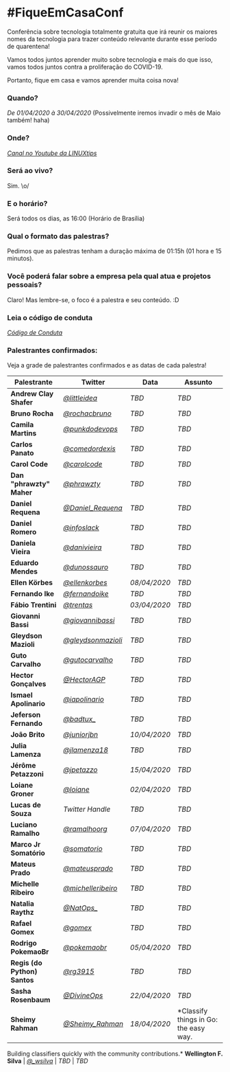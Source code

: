 # #FiqueEmCasaConf

Conferência sobre tecnologia totalmente gratuita que irá reunir os maiores nomes da tecnologia para trazer conteúdo relevante durante esse período de quarentena!

Vamos todos juntos aprender muito sobre tecnologia e mais do que isso, vamos todos juntos contra a proliferação do COVID-19.

Portanto, fique em casa e vamos aprender muita coisa nova!

### Quando? 
*De 01/04/2020 à 30/04/2020* (Possivelmente iremos invadir o mês de Maio também! haha)

### Onde?
*[Canal no Youtube da LINUXtips](https://youtube.com/linuxtips)*

### Será ao vivo?
Sim. \o/

### E o horário?
Será todos os dias, as 16:00 (Horário de Brasília)

### Qual o formato das palestras?
Pedimos que as palestras tenham a duração máxima de 01:15h (01 hora e 15 minutos).

### Você poderá falar sobre a empresa pela qual atua e projetos pessoais?
Claro! Mas lembre-se, o foco é a palestra e seu conteúdo. :D

### Leia o código de conduta
*[Código de Conduta](https://github.com/linuxtips/FiqueEmCasaConf/blob/master/codigodeconduta.md)*

### Palestrantes confirmados:
Veja a grade de palestrantes confirmados e as datas de cada palestra!

Palestrante | Twitter | Data | Assunto
--- | --- | --- | --
**Andrew Clay Shafer** | *[@littleidea](https://twitter.com/littleidea)* | *TBD* | *TBD*
**Bruno Rocha** | *[@rochacbruno](https://twitter.com/rochacbruno)* | *TBD* | *TBD*
**Camila Martins** | *[@punkdodevops](https://twitter.com/punkdodevops)* | *TBD* | *TBD*
**Carlos Panato** | *[@comedordexis](https://twitter.com/comedordexis)* | *TBD* | *TBD*
**Carol Code** | *[@carolcode](https://twitter.com/carolcode)* | *TBD* | *TBD*
**Dan "phrawzty" Maher** | *[@phrawzty](https://twitter.com/phrawzty)* | *TBD* | *TBD*
**Daniel Requena** | *[@Daniel_Requena](https://twitter.com/Daniel_Requena)* | *TBD* | *TBD*
**Daniel Romero** | *[@infoslack](https://twitter.com/infoslack)* | *TBD* | *TBD*
**Daniela Vieira** | *[@danivieira](https://twitter.com/danivieira)* | *TBD* | *TBD*
**Eduardo Mendes** | *[@dunossauro](https://twitter.com/dunossauro)* | *TBD* | *TBD*
**Ellen Körbes** | *[@ellenkorbes](https://twitter.com/ellenkorbes)* | *08/04/2020* | *TBD*
**Fernando Ike** | *[@fernandoike](https://twitter.com/fernandoike)* | *TBD* | *TBD*
**Fábio Trentini** | *[@trentas](https://twitter.com/trentas)* | *03/04/2020* | *TBD*
**Giovanni Bassi** | *[@giovannibassi](https://twitter.com/giovannibassi)* | *TBD* | *TBD*
**Gleydson Mazioli** | *[@gleydsonmazioli](https://twitter.com/gleydsonmazioli)* | *TBD* | *TBD*
**Guto Carvalho** | *[@gutocarvalho](https://twitter.com/gutocarvalho)* | *TBD* | *TBD*
**Hector Gonçalves** | *[@HectorAGP](https://twitter.com/HectorAGP)* | *TBD* | *TBD*
**Ismael Apolinario** | *[@iapolinario](https://twitter.com/iapolinario)* | *TBD* | *TBD*
**Jeferson Fernando** | *[@badtux_](https://twitter.com/badtux_)* | *TBD* | *TBD*
**João Brito** | *[@juniorjbn](https://twitter.com/juniorjbn)* | *10/04/2020* | *TBD*
**Julia Lamenza** | *[@jlamenza18](https://twitter.com/jlamenza18)* | *TBD* | *TBD*
**Jérôme Petazzoni** | *[@jpetazzo](https://twitter.com/jpetazzo)* | *15/04/2020* | *TBD*
**Loiane Groner** | *[@loiane](https://twitter.com/loiane)* | *02/04/2020* | *TBD*
**Lucas de Souza** | *Twitter Handle* | *TBD* | *TBD*
**Luciano Ramalho** | *[@ramalhoorg](https://twitter.com/ramalhoorg)* | *07/04/2020* | *TBD*
**Marco Jr Somatório** | *[@somatorio](https://twitter.com/somatorio)* | *TBD* | *TBD*
**Mateus Prado** | *[@mateusprado](https://twitter.com/mateusprado)* | *TBD* | *TBD*
**Michelle Ribeiro** | *[@michelleribeiro](https://twitter.com/michelleribeiro)* | *TBD* | *TBD*
**Natalia Raythz** | *[@NatOps_](https://twitter.com/NatOps_)* | *TBD* | *TBD*
**Rafael Gomex** | *[@gomex](https://twitter.com/gomex)* | *TBD* | *TBD*
**Rodrigo PokemaoBr** | *[@pokemaobr](https://twitter.com/pokemaobr)* | *05/04/2020* | *TBD*
**Regis (do Python) Santos** | *[@rg3915](https://twitter.com/rg3915)* | *TBD* | *TBD*
**Sasha Rosenbaum** | *[@DivineOps](https://twitter.com/DivineOps)* | *22/04/2020* | *TBD*
**Sheimy Rahman** | *[@Sheimy_Rahman](https://twitter.com/Sheimy_Rahman)* | *18/04/2020* | *Classify things in Go: the easy way.
Building classifiers quickly with the community contributions.*
**Wellington F. Silva** | *[@_wsilva](https://twitter.com/_wsilva)* | *TBD* | *TBD*